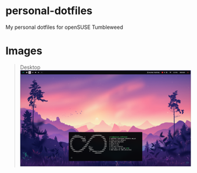 # personal-dotfiles
 My personal dotfiles for openSUSE Tumbleweed

 # Images

> Desktop
![alt text](assets/overview.png?raw=true)
